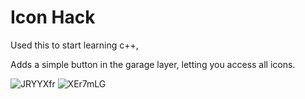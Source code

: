 # Icon Hack

Used this to start learning c++,

Adds a simple button in the garage layer, letting you access all icons.

![JRYYXfr](https://github.com/LXanii/Icon-Hack/assets/73562093/65601ab4-bca7-4c26-a07c-7051b654ba57)
![XEr7mLG](https://github.com/LXanii/Icon-Hack/assets/73562093/4f46225a-4fdf-4f27-b4a5-c71434a02782)
